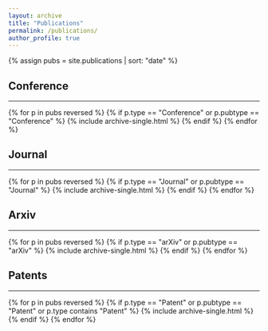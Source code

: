 ```yaml
---
layout: archive
title: "Publications"
permalink: /publications/
author_profile: true
---
```


{% assign pubs = site.publications | sort: "date" %}

## Conference
* * *
{% for p in pubs reversed %}
  {% if p.type == "Conference" or p.pubtype == "Conference" %}
    {% include archive-single.html %}
  {% endif %}
{% endfor %}

## Journal
* * *
{% for p in pubs reversed %}
  {% if p.type == "Journal" or p.pubtype == "Journal" %}
    {% include archive-single.html %}
  {% endif %}
{% endfor %}

## Arxiv
* * *
{% for p in pubs reversed %}
  {% if p.type == "arXiv" or p.pubtype == "arXiv" %}
    {% include archive-single.html %}
  {% endif %}
{% endfor %}

## Patents
* * *
{% for p in pubs reversed %}
  {% if p.type == "Patent" or p.pubtype == "Patent" or p.type contains "Patent" %}
    {% include archive-single.html %}
  {% endif %}
{% endfor %}

